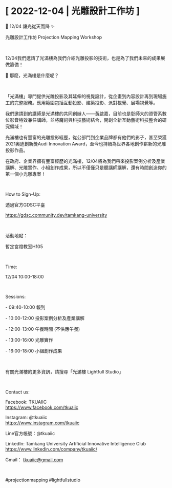 # [ 2022-12-04 | 光雕設計工作坊 ]

🌃 12/04 讓光從天而降 ✨

光雕設計工作坊 Projection Mapping Workshop

&nbsp;

12/04我們邀請了光滿樓為我們介紹光雕投影的技術，也是為了我們未來的成果展做籌備！

🤔 那麼，光滿樓是什麼呢？

&nbsp;

「光滿樓」專門提供光雕投影及其延伸的視覺設計，從企畫到內容設計再到現場施工的完整服務。應用範圍包括互動投影、建築投影、派對視覺、展場視覺等。

我們邀請到的講師是光滿樓的共同創辦人——黃啟嘉，目前也是彰師大的資管系數位影音特效兼任講師，並將魔術與科技藝術結合，開創全新互動藝術科技整合的研究領域！

光滿樓也有豐富的光雕投影經歷，從公部門到企業品牌都有他們的影子，甚至榮獲2021奧迪創新獎Audi Innovation Award，至今也持續為世界各地創作嶄新的光雕投影作品。

在政府、企業界擁有豐富經歷的光滿樓，12/04將為我們帶來投影案例分析及產業講解、光雕實作、小組創作成果，所以不僅僅只是聽講師講解，還有時間創造你的第一個小光雕專案！

&nbsp;

How to Sign-Up:

透過官方GDSC平臺

<https://gdsc.community.dev/tamkang-university>

&nbsp;

活動地點：

暫定宮燈教室H105

&nbsp;

Time:

12/04 10:00-18:00

&nbsp;

Sessions:

\- 09:40-10:00 報到

\- 10:00-12:00 投影案例分析及產業講解

\- 12:00-13:00 午餐時間 (不供應午餐)

\- 13:00-16:00 光雕實作

\- 16:00-18:00 小組創作成果

&nbsp;

有關光滿樓的更多資訊，請搜尋「光滿樓 Lightfull Studio」

&nbsp;

Contact us:

Facebook: TKUAIIC <br />https://www.facebook.com/tkuaiic

Instagram: @tkuaiic <br />https://www.instagram.com/tkuaiic

Line官方帳號：@tkuaiic

LinkedIn: Tamkang University Artificial Innovative Intelligence Club <br />https://www.linkedin.com/company/tkuaiic/

Gmail： <tkuaiic@gmail.com>

&nbsp;

\#projectionmapping #lightfullstudio
